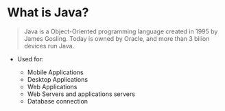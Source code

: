 # What is Java?

> Java is a Object-Oriented programming language created in 1995 by James Gosling. Today is owned by Oracle, and more than 3 bilion devices run Java.

- Used for:

    + Mobile Applications
    + Desktop Applications
    + Web Applications
    + Web Servers and applications servers
    + Database connection


